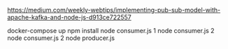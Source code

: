 https://medium.com/weekly-webtips/implementing-pub-sub-model-with-apache-kafka-and-node-js-d913ce722557

docker-compose up
npm install
node consumer.js 1
node consumer.js 2
node consumer.js 2
node producer.js
